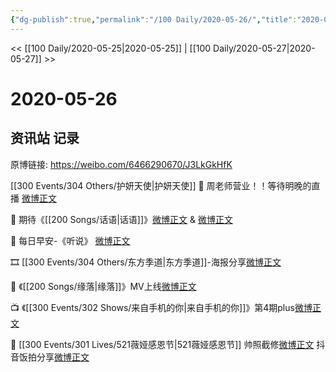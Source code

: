 ```yaml
---
{"dg-publish":true,"permalink":"/100 Daily/2020-05-26/","title":"2020-05-26","created":"2023-04-04T17:49:51.579+08:00","updated":"2023-04-04T17:51:04.391+08:00"}
---
```



<< [[100 Daily/2020-05-25\|2020-05-25]] | [[100 Daily/2020-05-27\|2020-05-27]] >>

# 2020-05-26

## 资讯站 记录

原博链接: https://weibo.com/6466290670/J3LkGkHfK

[[300 Events/304 Others/护妍天使\|护妍天使]]
💖 周老师营业！！等待明晚的直播
[微博正文](https://m.weibo.cn/6466290670/4508931033931796)

💽 期待《[[200 Songs/话语\|话语]]》[微博正文](https://m.weibo.cn/6466290670/4508876391638134) & [微博正文](https://m.weibo.cn/6466290670/4508900935858463)

🌅 每日早安-《听说》 [微博正文](https://m.weibo.cn/6466290670/4508753011585806)

🎞 [[300 Events/304 Others/东方季道\|东方季道]]-海报分享[微博正文](https://m.weibo.cn/6466290670/4508797576807969)

🎥 《[[200 Songs/缘落\|缘落]]》MV上线[微博正文](https://m.weibo.cn/6466290670/4508780853556671)

📺 《[[300 Events/302 Shows/来自手机的你\|来自手机的你]]》第4期plus[微博正文](https://m.weibo.cn/6466290670/4508837358927549)

🕺 [[300 Events/301 Lives/521薇娅感恩节\|521薇娅感恩节]]
帅照截修[微博正文](https://m.weibo.cn/6466290670/4508886003953896)
抖音饭拍分享[微博正文](https://m.weibo.cn/6466290670/4508888344955550)

